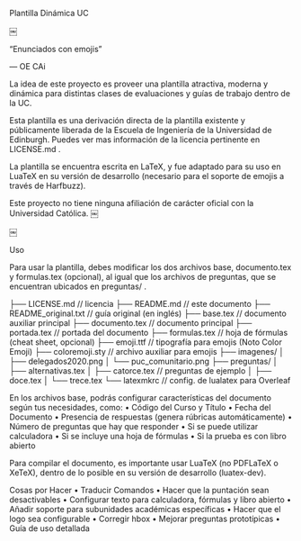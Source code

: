 
Plantilla Dinámica UC

￼

“Enunciados con emojis”

— OE CAi

La idea de este proyecto es proveer una plantilla atractiva, moderna y dinámica para distintas clases de evaluaciones y guías de trabajo dentro de la UC.

Esta plantilla es una derivación directa de la plantilla existente y públicamente liberada de la Escuela de Ingeniería de la Universidad de Edinburgh. Puedes ver mas información de la licencia pertinente en LICENSE.md .

La plantilla se encuentra escrita en LaTeX, y fue adaptado para su uso en LuaTeX en su versión de desarrollo (necesario para el soporte de emojis a través de Harfbuzz).

Este proyecto no tiene ninguna afiliación de carácter oficial con la Universidad Católica.
￼

￼

Uso

Para usar la plantilla, debes modificar los dos archivos base, documento.tex y formulas.tex (opcional), al igual que los archivos de preguntas, que se encuentran ubicados en preguntas/ .


├── LICENSE.md // licencia
├── README.md // este documento
├── README_original.txt // guía original (en inglés)
├── base.tex // documento auxiliar principal
├── documento.tex // documento principal
├── portada.tex // portada del documento
├── formulas.tex // hoja de fórmulas (cheat sheet, opcional)
├── emoji.ttf // tipografía para emojis (Noto Color Emoji)
├── coloremoji.sty // archivo auxiliar para emojis
├── imagenes/
│   ├── delegados2020.png
│   └── puc_comunitario.png
├── preguntas/
│   ├── alternativas.tex
│   ├── catorce.tex // preguntas de ejemplo
│   ├── doce.tex
│   └── trece.tex
└── latexmkrc // config. de lualatex para Overleaf



En los archivos base, podrás configurar características del documento según tus necesidades, como:
• Código del Curso y Título
• Fecha del Documento
• Presencia de respuestas (genera rúbricas automáticamente)
• Número de preguntas que hay que responder
• Si se puede utilizar calculadora
• Si se incluye una hoja de fórmulas
• Si la prueba es con libro abierto

Para compilar el documento, es importante usar LuaTeX (no PDFLaTeX o XeTeX), dentro de lo posible en su versión de desarrollo (luatex-dev).

Cosas por Hacer
• Traducir Comandos
• Hacer que la puntación sean desactivables
• Configurar texto para calculadora, fórmulas y libro abierto
• Añadir soporte para subunidades académicas específicas
• Hacer que el logo sea configurable
• Corregir hbox
• Mejorar preguntas prototípicas
• Guía de uso detallada

